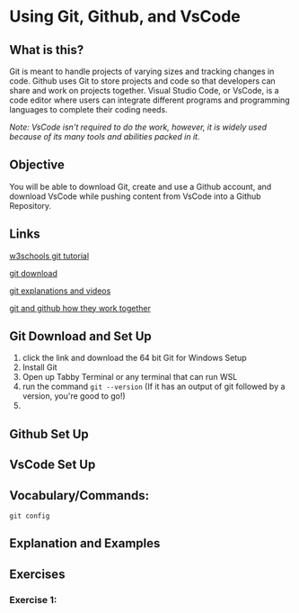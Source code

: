 # Using Git, Github, and VsCode
## What is this?
Git is meant to handle projects of varying sizes and tracking changes in code. Github uses Git to store projects and code so that developers can share and work on projects together. Visual Studio Code, or VsCode, is a code editor where users can integrate different programs and programming languages to complete their coding needs.

_Note: VsCode isn't required to do the work, however, it is widely used because of its many tools and abilities packed in it._

## Objective
You will be able to download Git, create and use a Github account, and download VsCode while pushing content from VsCode into a Github Repository.


## Links
[w3schools git tutorial](https://www.w3schools.com/git/)

[git download](https://git-scm.com/downloads/win)

[git explanations and videos](https://git-scm.com/doc)

[git and github how they work together](https://docs.github.com/en/get-started/start-your-journey/about-github-and-git)


## Git Download and Set Up
1. click the link and download the 64 bit Git for Windows Setup
2. Install Git
3. Open up Tabby Terminal or any terminal that can run WSL
4. run the command ```git --version``` (If it has an output of git followed by a version, you're good to go!)
5.

## Github Set Up

## VsCode Set Up

## Vocabulary/Commands:
```git config```

## Explanation and Examples
## Exercises
### Exercise 1:

